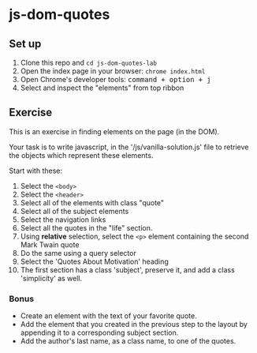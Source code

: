 # js-dom-quotes
## Set up

1. Clone this repo and `cd js-dom-quotes-lab`
1. Open the index page in your browser: `chrome index.html`
1. Open Chrome's developer tools: <kbd>command + option + j</kbd>
1. Select and inspect the "elements" from top ribbon

## Exercise

This is an exercise in finding elements on the page (in the DOM).

Your task is to write javascript, in the '/js/vanilla-solution.js' file to retrieve the objects which represent these elements.

Start with these:

1. Select the `<body>`
1. Select the `<header>`
1. Select all of the elements with class "quote"
1. Select all of the subject elements
1. Select the navigation links
1. Select all the quotes in the "life" section.
1. Using **relative** selection, select the `<p>` element containing the second Mark Twain quote
1. Do the same using a query selector
1. Select the 'Quotes About Motivation' heading
1. The first section has a class 'subject', preserve it, and add a class 'simplicity' as well.


### Bonus

- Create an element with the text of your favorite quote.
- Add the element that you created in the previous step to the layout by appending it to a corresponding subject section.
- Add the author's last name, as a class name, to one of the quotes.
